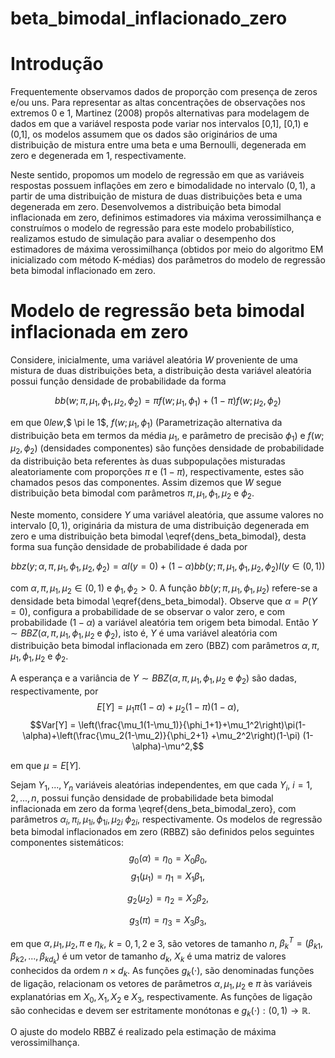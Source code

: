 # beta_bimodal_inflacionado_zero
# Introdução

Frequentemente observamos dados de proporção com presença de zeros e/ou uns. Para representar as altas concentrações de observações nos extremos 0 e 1, Martinez (2008) propôs alternativas para modelagem de dados em que a variável resposta pode variar nos intervalos [0,1], [0,1) e (0,1], os modelos assumem que os dados são originários de uma distribuição de mistura entre uma beta e uma Bernoulli, degenerada em zero e degenerada em 1, respectivamente. 

Neste sentido, propomos um modelo de regressão em que as variáveis respostas possuem inflações em zero e bimodalidade no intervalo $(0,1)$, a partir de uma distribuição de mistura de duas distribuições beta e uma degenerada em zero. Desenvolvemos a distribuição beta bimodal inflacionada em zero, definimos estimadores via máxima verossimilhança e construímos o modelo de regressão para este modelo probabilístico, realizamos estudo de simulação para avaliar o desempenho dos estimadores de máxima verossimilhança (obtidos por meio do algoritmo EM inicializado com método K-médias) dos parâmetros do modelo de regressão beta bimodal inflacionado em zero.


# Modelo de regressão beta bimodal inflacionada em zero

Considere, inicialmente, uma variável aleatória $W$ proveniente de uma mistura de duas distribuições beta, a distribuição desta variável aleatória possui função densidade de probabilidade da forma

$$bb(w;\pi,\mu_1,\phi_1,\mu_2,\phi_2)= \pi f(w;\mu_1,\phi_1) + (1-\pi)f(w;\mu_2,\phi_2)$$

em que $0 le w$,$ \pi le 1$, $f(w;\mu_1,\phi_1)$ (Parametrização alternativa da distribuição beta em
termos da média $\mu_1$, e parâmetro de precisão $\phi_1$) e $f(w;\mu_2,\phi_2)$ (densidades componentes) são funções densidade de probabilidade da distribuição beta referentes às duas subpopulações misturadas aleatoriamente com proporções $\pi$ e $(1-\pi)$, respectivamente, estes são chamados pesos das componentes. Assim dizemos que $W$ segue distribuição beta bimodal com parâmetros $\pi,\mu_1,\phi_1,\mu_2$ e $\phi_2$.

Neste momento, considere $Y$ uma variável aleatória, que assume valores no intervalo $[0,1)$, originária da mistura de uma distribuição degenerada em zero e uma distribuição beta bimodal \eqref{dens_beta_bimodal}, desta forma sua função densidade de probabilidade é dada por

$$bbz(y;\alpha,\pi,\mu_1,\phi_1,\mu_2,\phi_2) = 
\alpha I(y=0) + (1-\alpha)bb(y;\pi,\mu_1,\phi_1,\mu_2,\phi_2) I(y \in (0,1))$$

com $\alpha,\pi,\mu_1, \mu_2 \in (0,1)$ e $\phi_1,\phi_2 > 0$. A função $bb(y;\pi,\mu_1,\phi_1,\mu_2)$ refere-se a densidade beta bimodal \eqref{dens_beta_bimodal}. Observe que $\alpha=P(Y=0)$, configura a probabilidade de se observar o valor zero, e com probabilidade $(1-\alpha)$ a variável aleatória tem origem beta bimodal. Então $Y \sim BBZ(\alpha,\pi,\mu_1,\phi_1,\mu_2$ e $\phi_2)$, isto é, $Y$ é uma variável aleatória com distribuição beta bimodal inflacionada em zero (BBZ) com parâmetros $\alpha,\pi,\mu_1,\phi_1,\mu_2$ e $\phi_2$. 


A esperança e a variância de $Y \sim BBZ(\alpha,\pi,\mu_1,\phi_1,\mu_2$ e $\phi_2)$ são dadas, respectivamente, por 
$$E[Y] = \mu_{1} \pi(1-\alpha) + \mu_{2} (1-\pi) (1-\alpha),$$
$$Var[Y] = \left(\frac{\mu_1(1-\mu_1)}{\phi_1+1}+\mu_1^2\right)\pi(1-\alpha)+\left(\frac{\mu_2(1-\mu_2)}{\phi_2+1} +\mu_2^2\right)(1-\pi) (1-\alpha)-\mu^2,$$

em que $\mu=E[Y]$.

Sejam $Y_1,...,Y_n$ variáveis aleatórias independentes, em que cada $Y_i$, $i=1,2,...,n$, possui função densidade de probabilidade beta bimodal inflacionada em zero da forma \eqref{dens_beta_bimodal_zero}, com parâmetros $\alpha_i,\pi_i,\mu_{1i},\phi_{1i},\mu_{2i}$ $\phi_{2i}$, respectivamente. Os modelos de regressão beta bimodal inflacionados em zero (RBBZ) são definidos pelos seguintes componentes sistemáticos:
$$g_{0}({\alpha}) = {\eta}_{0} = X_{0} {\beta}_{0},$$
$$g_{1}({\mu}_{1}) = {\eta}_{1} = X_{1} {\beta}_{1},$$

$$g_{2}({\mu}_{2}) = {\eta}_{2} = X_{2} {\beta}_{2},$$

$$g_{3}({\pi}) = {\eta}_{3} = X_{3} {\beta}_{3},$$

em que ${\alpha},{\mu}_1,{\mu}_2,{\pi}$ e ${\eta}_{k}$, $k=0,1,2$ e $3$, são vetores de tamanho $n$, ${\beta}_{k}^{T}=(\beta_{k1},\beta_{k2},...,\beta_{kd_{k}})$ é um vetor de tamanho $d_k$, $X_{k}$ é uma matriz de valores conhecidos da ordem $n \times d_{k}$. As funções $g_{k}(\cdot)$, são denominadas funções de ligação, relacionam os vetores de parâmetros ${\alpha},{\mu}_1,{\mu}_2$ e ${\pi}$ às variáveis explanatórias em $X_{0},X_{1},X_{2}$ e $X_{3}$, respectivamente. As funções de ligação são conhecidas e devem ser estritamente monótonas e $g_{k}(\cdot):(0,1) \longrightarrow \mathbb{R}$. 

O ajuste do modelo RBBZ é realizado pela estimação de máxima verossimilhança. 
